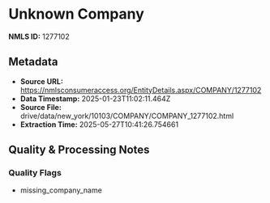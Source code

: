 # Unknown Company

**NMLS ID:** 1277102

## Metadata
- **Source URL:** https://nmlsconsumeraccess.org/EntityDetails.aspx/COMPANY/1277102
- **Data Timestamp:** 2025-01-23T11:02:11.464Z
- **Source File:** drive/data/new_york/10103/COMPANY/COMPANY_1277102.html
- **Extraction Time:** 2025-05-27T10:41:26.754661

## Quality & Processing Notes
### Quality Flags
- missing_company_name
